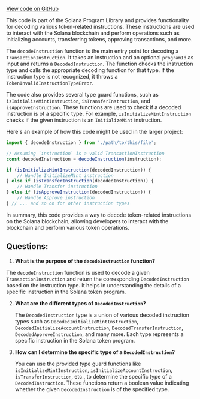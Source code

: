 [View code on GitHub](https://github.com/solana-labs/solana-program-library/token/js/src/instructions/decode.ts)

This code is part of the Solana Program Library and provides functionality for decoding various token-related instructions. These instructions are used to interact with the Solana blockchain and perform operations such as initializing accounts, transferring tokens, approving transactions, and more.

The `decodeInstruction` function is the main entry point for decoding a `TransactionInstruction`. It takes an instruction and an optional `programId` as input and returns a `DecodedInstruction`. The function checks the instruction type and calls the appropriate decoding function for that type. If the instruction type is not recognized, it throws a `TokenInvalidInstructionTypeError`.

The code also provides several type guard functions, such as `isInitializeMintInstruction`, `isTransferInstruction`, and `isApproveInstruction`. These functions are used to check if a decoded instruction is of a specific type. For example, `isInitializeMintInstruction` checks if the given instruction is an `InitializeMint` instruction.

Here's an example of how this code might be used in the larger project:

```javascript
import { decodeInstruction } from './path/to/this/file';

// Assuming `instruction` is a valid TransactionInstruction
const decodedInstruction = decodeInstruction(instruction);

if (isInitializeMintInstruction(decodedInstruction)) {
    // Handle InitializeMint instruction
} else if (isTransferInstruction(decodedInstruction)) {
    // Handle Transfer instruction
} else if (isApproveInstruction(decodedInstruction)) {
    // Handle Approve instruction
} // ... and so on for other instruction types
```

In summary, this code provides a way to decode token-related instructions on the Solana blockchain, allowing developers to interact with the blockchain and perform various token operations.
## Questions: 
 1. **What is the purpose of the `decodeInstruction` function?**

   The `decodeInstruction` function is used to decode a given `TransactionInstruction` and return the corresponding `DecodedInstruction` based on the instruction type. It helps in understanding the details of a specific instruction in the Solana token program.

2. **What are the different types of `DecodedInstruction`?**

   The `DecodedInstruction` type is a union of various decoded instruction types such as `DecodedInitializeMintInstruction`, `DecodedInitializeAccountInstruction`, `DecodedTransferInstruction`, `DecodedApproveInstruction`, and many more. Each type represents a specific instruction in the Solana token program.

3. **How can I determine the specific type of a `DecodedInstruction`?**

   You can use the provided type guard functions like `isInitializeMintInstruction`, `isInitializeAccountInstruction`, `isTransferInstruction`, etc., to determine the specific type of a `DecodedInstruction`. These functions return a boolean value indicating whether the given `DecodedInstruction` is of the specified type.